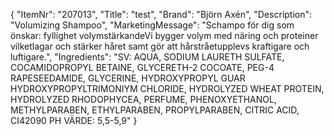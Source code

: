 {
  "ItemNr": "207013",
  "Title": "test",
  "Brand": "Björn Axén",
  "Description": "Volumizing Shampoo",
  "MarketingMessage": "Schampo för dig som önskar: fyllighet volymstärkandeVi bygger volym med näring och proteiner vilketlagar och stärker håret samt gör att hårstråetupplevs kraftigare och luftigare.",
  "Ingredients": "SV: AQUA, SODIUM LAURETH SULFATE, COCAMIDOPROPYL BETAINE, GLYCERETH-2 COCOATE, PEG-4 RAPESEEDAMIDE, GLYCERINE, HYDROXYPROPYL GUAR HYDROXYPROPYLTRIMONIYM CHLORIDE, HYDROLYZED WHEAT PROTEIN, HYDROLYZED RHODOPHYCEA, PERFUME, PHENOXYETHANOL, METHYLPARABEN, ETHYLPARABEN, PROPYLPARABEN, CITRIC ACID, CI42090 PH VÄRDE: 5,5-5,9"
}